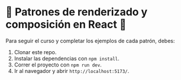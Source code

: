# 🌱 Patrones de renderizado y composición en React 🌿

Para seguir el curso y completar los ejemplos de cada patrón, debes:

1. Clonar este repo.
2. Instalar las dependencias con `npm install`.
3. Correr el proyecto con `npm run dev`.
4. Ir al navegador y abrir `http://localhost:5173/`.

